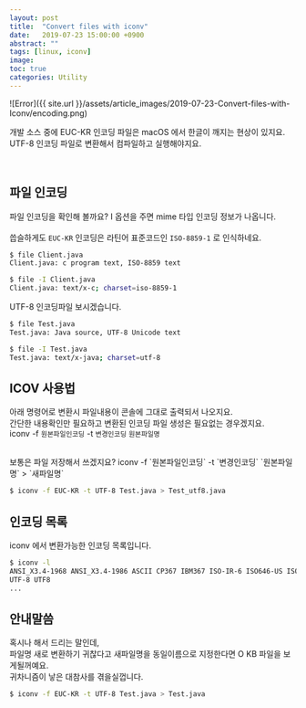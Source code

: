 ```yaml
---
layout: post
title:  "Convert files with iconv"
date:   2019-07-23 15:00:00 +0900
abstract: ""
tags: [linux, iconv]
image:
toc: true
categories: Utility
---
```


![Error]({{ site.url }}/assets/article_images/2019-07-23-Convert-files-with-Iconv/encoding.png)


개발 소스 중에 EUC-KR 인코딩 파일은 macOS 에서 한글이 깨지는 현상이 있지요.  
UTF-8 인코딩 파일로 변환해서 컴파일하고 실행해야지요.  


<br>

## 파일 인코딩  

파일 인코딩을 확인해 볼까요?
I 옵션을 주면 mime 타입 인코딩 정보가 나옵니다.  
<br>
씁슬하게도 `EUC-KR` 인코딩은 라틴어 표준코드인 `ISO-8859-1` 로 인식하네요.  

```bash
$ file Client.java
Client.java: c program text, ISO-8859 text

$ file -I Client.java
Client.java: text/x-c; charset=iso-8859-1
```

UTF-8 인코딩파일 보시겠습니다.  
```bash
$ file Test.java
Test.java: Java source, UTF-8 Unicode text

$ file -I Test.java
Test.java: text/x-java; charset=utf-8
```

## ICOV 사용법

아래 명령어로 변환시 파일내용이 콘솔에 그대로 출력되서 나오지요.  
간단한 내용확인만 필요하고 변환된 인코딩 파일 생성은 필요없는 경우겠지요.  
iconv -f `원본파일인코딩` -t `변경인코딩` `원본파일명`

<br>
보통은 파일 저장해서 쓰겠지요?  
iconv -f `원본파일인코딩` -t `변경인코딩` `원본파일명` > `새파일명`  


```bash
$ iconv -f EUC-KR -t UTF-8 Test.java > Test_utf8.java
```

## 인코딩 목록

iconv 에서 변환가능한 인코딩 목록입니다.  

```bash
$ iconv -l
ANSI_X3.4-1968 ANSI_X3.4-1986 ASCII CP367 IBM367 ISO-IR-6 ISO646-US ISO_646.IRV:1991 US US-ASCII CSASCII
UTF-8 UTF8
...
```


## 안내말씀

혹시나 해서 드리는 말인데,  
파일명 새로 변환하기 귀찮다고 새파일명을 동일이름으로 지정한다면 O KB 파일을 보게될꺼예요.  
귀차니즘이 낳은 대참사를 겪을실껍니다.  

```bash
$ iconv -f EUC-KR -t UTF-8 Test.java > Test.java
```
